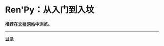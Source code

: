# Ren'Py：从入门到入坟

**推荐在[文档网站](https://zyksslm.github.io/RenPy-Tutorial/doc/目录.html)中浏览。**

***

[目录](doc/目录.md)